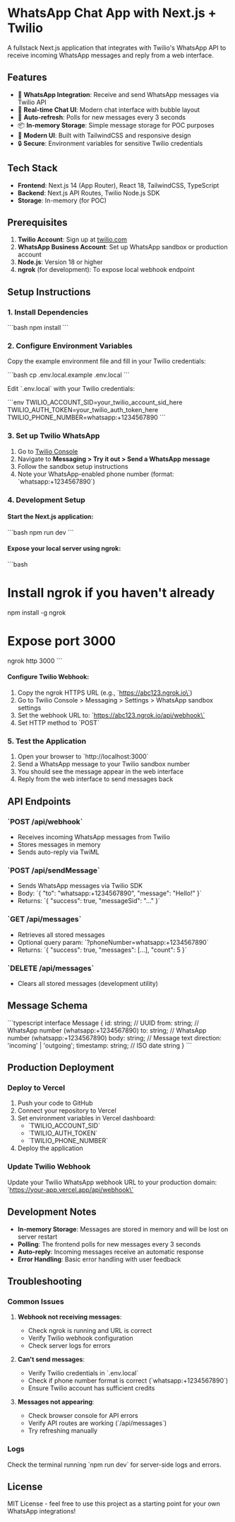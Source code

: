 # WhatsApp Chat App with Next.js + Twilio

A fullstack Next.js application that integrates with Twilio's WhatsApp API to receive incoming WhatsApp messages and reply from a web interface.

## Features

- 📱 **WhatsApp Integration**: Receive and send WhatsApp messages via Twilio API
- 💬 **Real-time Chat UI**: Modern chat interface with bubble layout
- 🔄 **Auto-refresh**: Polls for new messages every 3 seconds
- 📦 **In-memory Storage**: Simple message storage for POC purposes
- 🎨 **Modern UI**: Built with TailwindCSS and responsive design
- 🔒 **Secure**: Environment variables for sensitive Twilio credentials

## Tech Stack

- **Frontend**: Next.js 14 (App Router), React 18, TailwindCSS, TypeScript
- **Backend**: Next.js API Routes, Twilio Node.js SDK
- **Storage**: In-memory (for POC)

## Prerequisites

1. **Twilio Account**: Sign up at [twilio.com](https://twilio.com)
2. **WhatsApp Business Account**: Set up WhatsApp sandbox or production account
3. **Node.js**: Version 18 or higher
4. **ngrok** (for development): To expose local webhook endpoint

## Setup Instructions

### 1. Install Dependencies

\`\`\`bash
npm install
\`\`\`

### 2. Configure Environment Variables

Copy the example environment file and fill in your Twilio credentials:

\`\`\`bash
cp .env.local.example .env.local
\`\`\`

Edit \`.env.local\` with your Twilio credentials:

\`\`\`env
TWILIO_ACCOUNT_SID=your_twilio_account_sid_here
TWILIO_AUTH_TOKEN=your_twilio_auth_token_here
TWILIO_PHONE_NUMBER=whatsapp:+1234567890
\`\`\`

### 3. Set up Twilio WhatsApp

1. Go to [Twilio Console](https://console.twilio.com)
2. Navigate to **Messaging > Try it out > Send a WhatsApp message**
3. Follow the sandbox setup instructions
4. Note your WhatsApp-enabled phone number (format: \`whatsapp:+1234567890\`)

### 4. Development Setup

#### Start the Next.js application:

\`\`\`bash
npm run dev
\`\`\`

#### Expose your local server using ngrok:

\`\`\`bash

# Install ngrok if you haven't already

npm install -g ngrok

# Expose port 3000

ngrok http 3000
\`\`\`

#### Configure Twilio Webhook:

1. Copy the ngrok HTTPS URL (e.g., \`https://abc123.ngrok.io\`)
2. Go to Twilio Console > Messaging > Settings > WhatsApp sandbox settings
3. Set the webhook URL to: \`https://abc123.ngrok.io/api/webhook\`
4. Set HTTP method to \`POST\`

### 5. Test the Application

1. Open your browser to \`http://localhost:3000\`
2. Send a WhatsApp message to your Twilio sandbox number
3. You should see the message appear in the web interface
4. Reply from the web interface to send messages back

## API Endpoints

### \`POST /api/webhook\`

- Receives incoming WhatsApp messages from Twilio
- Stores messages in memory
- Sends auto-reply via TwiML

### \`POST /api/sendMessage\`

- Sends WhatsApp messages via Twilio SDK
- Body: \`{ "to": "whatsapp:+1234567890", "message": "Hello!" }\`
- Returns: \`{ "success": true, "messageSid": "..." }\`

### \`GET /api/messages\`

- Retrieves all stored messages
- Optional query param: \`?phoneNumber=whatsapp:+1234567890\`
- Returns: \`{ "success": true, "messages": [...], "count": 5 }\`

### \`DELETE /api/messages\`

- Clears all stored messages (development utility)

## Message Schema

\`\`\`typescript
interface Message {
id: string; // UUID
from: string; // WhatsApp number (whatsapp:+1234567890)
to: string; // WhatsApp number (whatsapp:+1234567890)
body: string; // Message text
direction: 'incoming' | 'outgoing';
timestamp: string; // ISO date string
}
\`\`\`

## Production Deployment

### Deploy to Vercel

1. Push your code to GitHub
2. Connect your repository to Vercel
3. Set environment variables in Vercel dashboard:
   - \`TWILIO_ACCOUNT_SID\`
   - \`TWILIO_AUTH_TOKEN\`
   - \`TWILIO_PHONE_NUMBER\`
4. Deploy the application

### Update Twilio Webhook

Update your Twilio WhatsApp webhook URL to your production domain:
\`https://your-app.vercel.app/api/webhook\`

## Development Notes

- **In-memory Storage**: Messages are stored in memory and will be lost on server restart
- **Polling**: The frontend polls for new messages every 3 seconds
- **Auto-reply**: Incoming messages receive an automatic response
- **Error Handling**: Basic error handling with user feedback

## Troubleshooting

### Common Issues

1. **Webhook not receiving messages**:

   - Check ngrok is running and URL is correct
   - Verify Twilio webhook configuration
   - Check server logs for errors

2. **Can't send messages**:

   - Verify Twilio credentials in \`.env.local\`
   - Check if phone number format is correct (\`whatsapp:+1234567890\`)
   - Ensure Twilio account has sufficient credits

3. **Messages not appearing**:
   - Check browser console for API errors
   - Verify API routes are working (\`/api/messages\`)
   - Try refreshing manually

### Logs

Check the terminal running \`npm run dev\` for server-side logs and errors.

## License

MIT License - feel free to use this project as a starting point for your own WhatsApp integrations!
